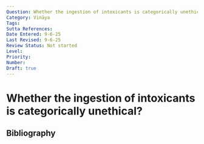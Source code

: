```yaml
---
Question: Whether the ingestion of intoxicants is categorically unethical?
Category: Vināya
Tags: 
Sutta References: 
Date Entered: 9-6-25
Last Revised: 9-6-25
Review Status: Not started
Level: 
Priority: 
Number: 
Draft: true
---
```


# Whether the ingestion of intoxicants is categorically unethical?

## Bibliography

<!-- 

Notes:



-->